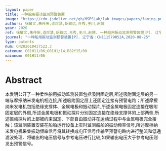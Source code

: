 ```yaml
---
layout: paper
title: 一种船用振动监测预警装置
image: "https://cdn.jsdelivr.net/gh/MSPSLab/lab_images/papers/faming.png"
authors: 徐敏义,朱传庆,连珍慧,胡致远,肖秀,王川,赵博
year: 2020
ref: 徐敏义,朱传庆,连珍慧,胡致远,肖秀,王川,赵博. 一种船用振动监测预警装置[P]. 辽宁省：CN111579052A,2020-08-25
journal: "一种船用振动监测预警装置[P]. 辽宁省：CN111579052A,2020-08-25"
type: patents
num: CN202010437522.3
catenum: G01H11/06;G01H1/14;B82Y15/00
mainnum: G01H11/06
---
```


# Abstract

本发明公开了一种柔性船用振动监测装置包括吸附固定层,所述吸附固定层的另一端与摩擦纳米发电机相连接,所述吸附固定层上还固定连接有预警电路；所述摩擦纳米发电机包括绝缘支撑体、金属电极和振动探片,所述金属电极固定连接在吸附固定层的外侧,所述金属电极和振动探片分别固定连接在绝缘支撑体的上部两侧,所述振动探片的上部被约束固定、下部自由振动并在运动过程中与金属电极完全接触；该监测装置安装在船舶运行设备上实时监测船舶的振动频率信号,所述摩擦纳米发电机采集振动频率信号将其转换成电压信号传输至预警电路内进行整流和低通滤波处理、将输出的电压信号与参考电压进行比较,如果输出电压大于参考电压则发出预警信号。
